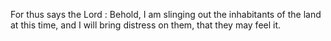 For thus says the Lord : Behold, I am slinging out the inhabitants of the land at this time, and I will bring distress on them, that they may feel it.
